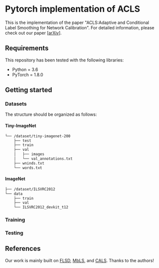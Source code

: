 # Pytorch implementation of ACLS
This is the implementation of the paper "ACLS:Adaptive and Conditional Label Smoothing for Network Calibration".
For detailed information, please check out our paper [[arXiv](https://arxiv.org/abs/2308.11911)].


## Requirements
This repository has been tested with the following libraries:
* Python = 3.6
* PyTorch = 1.8.0


## Getting started

### Datasets
The structure should be organized as follows:

#### Tiny-ImageNet
```bash
└── /dataset/tiny-imagenet-200
    ├── test
    ├── train
    ├── val
    │   ├── images
    │   └── val_annotations.txt
    ├── wninds.txt
    └── words.txt
```

#### ImageNet
```bash
├── /dataset/ILSVRC2012
└── data
    ├── train
    ├── val
    └── ILSVRC2012_devkit_t12
```


### Training


### Testing


## References
Our work is mainly built on [FLSD](https://github.com/torrvision/focal_calibration), [MbLS](https://github.com/by-liu/MbLS), and [CALS](https://github.com/by-liu/CALS). Thanks to the authors!
